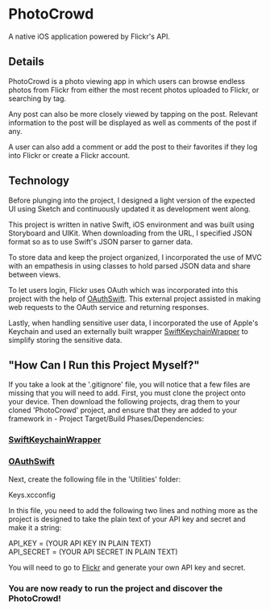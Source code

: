 # PhotoCrowd
A native iOS application powered by Flickr's API.

## Details
PhotoCrowd is a photo viewing app in which users can browse endless photos from Flickr from either the most recent photos uploaded to Flickr, or searching by tag.

Any post can also be more closely viewed by tapping on the post. Relevant information to the post will be displayed as well as comments of the post if any.

A user can also add a comment or add the post to their favorites if they log into Flickr or create a Flickr account.

## Technology
Before plunging into the project, I designed a light version of the expected UI using Sketch and continuously updated it as development went along.

This project is written in native Swift, iOS environment and was built using Storyboard and UIKit. When downloading from the URL, I specified JSON format so as to use Swift's JSON parser to garner data.

To store data and keep the project organized, I incorporated the use of MVC with an empathesis in using classes to hold parsed JSON data and share between views.

To let users login, Flickr uses OAuth which was incorporated into this project with the help of [OAuthSwift](https://github.com/OAuthSwift/OAuthSwift). This external project assisted in making web requests to the OAuth service and returning responses.

Lastly, when handling sensitive user data, I incorporated the use of Apple's Keychain and used an externally built wrapper [SwiftKeychainWrapper](https://github.com/jrendel/SwiftKeychainWrapper) to simplify storing the sensitive data.


## "How Can I Run this Project Myself?"
If you take a look at the '.gitignore' file, you will notice that a few files are missing that you will need to add. First, you must clone the project onto your device. Then download the following projects, drag them to your cloned 'PhotoCrowd' project, and ensure that they are added to your framework in - Project Target/Build Phases/Dependencies:
### [SwiftKeychainWrapper](https://github.com/jrendel/SwiftKeychainWrapper)
### [OAuthSwift](https://github.com/OAuthSwift/OAuthSwift)

Next, create the following file in the 'Utilities' folder:

Keys.xcconfig

In this file, you need to add the following two lines and nothing more as the project is designed to take the plain text of your API key and secret and make it a string:

API_KEY = (YOUR API KEY IN PLAIN TEXT)  
API_SECRET = (YOUR API SECRET IN PLAIN TEXT)

You will need to go to [Flickr](https://www.flickr.com/services/api/) and generate your own API key and secret.

### You are now ready to run the project and discover the PhotoCrowd!